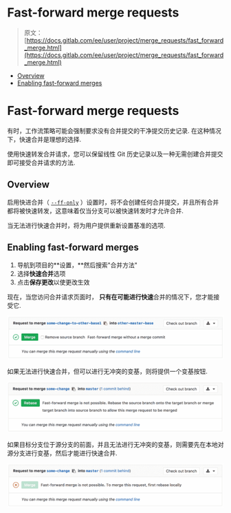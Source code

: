 # Fast-forward merge requests

> 原文：[https://docs.gitlab.com/ee/user/project/merge_requests/fast_forward_merge.html](https://docs.gitlab.com/ee/user/project/merge_requests/fast_forward_merge.html)

*   [Overview](#overview)
*   [Enabling fast-forward merges](#enabling-fast-forward-merges)

# Fast-forward merge requests[](#fast-forward-merge-requests "Permalink")

有时，工作流策略可能会强制要求没有合并提交的干净提交历史记录. 在这种情况下，快速合并是理想的选择.

使用快速转发合并请求，您可以保留线性 Git 历史记录以及一种无需创建合并提交即可接受合并请求的方法.

## Overview[](#overview "Permalink")

启用快进合并（ [`--ff-only`](https://git-scm.com/docs/git-merge#git-merge---ff-only) ）设置时，将不会创建任何合并提交，并且所有合并都将被快速转发，这意味着仅当分支可以被快速转发时才允许合并.

当无法进行快速合并时，将为用户提供重新设置基准的选项.

## Enabling fast-forward merges[](#enabling-fast-forward-merges "Permalink")

1.  导航到项目的**设置，**然后搜索"合并方法"
2.  选择**快速合并**选项
3.  点击**保存更改**以使更改生效

现在，当您访问合并请求页面时， **只有在可能进行快速**合并的情况下，您才能接受它.

[![Fast forward merge request](img/50ab118d473b61d3d08773d6ea65a8ac.png)](img/ff_merge_mr.png)

如果无法进行快速合并，但可以进行无冲突的变基，则将提供一个变基按钮.

[![Fast forward merge request](img/51192310b3785dec5f60b6d59717a7a6.png)](img/ff_merge_rebase.png)

如果目标分支位于源分支的前面，并且无法进行无冲突的变基，则需要先在本地对源分支进行变基，然后才能进行快速合并.

[![Fast forward merge rebase locally](img/d241e2868510cfa5755170c1f02c78f3.png)](img/ff_merge_rebase_locally.png)